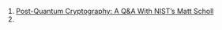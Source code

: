 1. [Post-Quantum Cryptography: A Q&A With NIST’s Matt Scholl](https://www.nist.gov/blogs/taking-measure/post-quantum-cryptography-qa-nists-matt-scholl)
2. 
